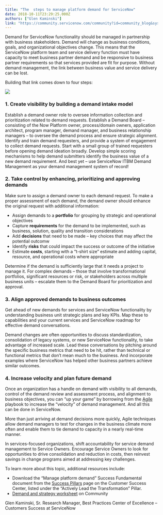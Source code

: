 ```yaml
---
title: "The  steps to manage platform demand for ServiceNow"
date: 2018-10-11T23:29:25.000Z
authors: ["Glen Kaminski"]
link: "https://community.servicenow.com/community?id=community_blog&sys_id=4911a516dbc5e344200f0b55ca961923"
---
```

<p>Demand for ServiceNow functionality should be managed in partnership with business stakeholders. Demand will change as business conditions, goals, and organizational objectives change. This means that the ServiceNow platform team and service delivery function must have capacity to meet business partner demand and be responsive to business partner requirements so that services provided are fit for purpose. Without demand management, the link between business value and service delivery can be lost.</p>
<p>Building that link comes down to four steps:</p>
<p><img style="max-width: 100%; max-height: 480px;" src="c7df959edb85e344200f0b55ca9619e4.iix" /></p>
<h3>1. Create visibility by <strong>building a demand intake model</strong></h3>
<p>Establish a demand owner role to oversee information collection and prioritization related to demand requests. Establish a Demand Board – consisting of the Now Platform owner, process/domain owners, application architect, program manager, demand manager, and business relationship managers – to oversee the demand process and ensure strategic alignment. Identify and train demand requesters, and provide a system of engagement to collect demand requests. Start with a small group of trained requesters before opening demand ideation broadly. Develop simple scoring mechanisms to help demand submitters identify the business value of a new demand requirement. And best yet – use ServiceNow ITBM Demand Management as your demand management system of record!</p>
<h3>2. Take control by enhancing, prioritizing and approving demands</h3>
<p>Make sure to assign a demand owner to each demand request. To make a proper assessment of each demand, the demand owner should enhance the original request with additional information:</p>
<ul><li>Assign demands to a <strong>portfolio</strong> for grouping by strategic and operational objectives</li><li>Capture <strong>requirements</strong> for the demand to be implemented, such as business, solution, quality and transition considerations</li><li>Add <strong>decisions</strong> that need to be made – key choices that may affect the potential outcomw</li><li>Identify <strong>risks</strong> that could impact the success or outcome of the initiative</li><li>Estimate <strong>costs</strong>, starting with a “t-shirt size” estimate and adding capital, resource, and operational costs where appropriate</li></ul>
<p>Determine if the demand is sufficiently large that it needs a project to manage it. For complex demands – those that involve transformational portfolios, significant resources or risk, or stakeholders across multiple business units – escalate them to the Demand Board for prioritization and approval.</p>
<h3>3. Align approved demands to business outcomes</h3>
<p>Get ahead of new demands for services and ServiceNow functionality by understanding business unit strategic plans and key KPIs. Map these to capabilities and your current services and ServiceNow roadmap for effective demand conversations.</p>
<p>Demand changes are often opportunities to discuss standardization, consolidation of legacy systems, or new ServiceNow functionality, to take advantage of increased scale. Lead these conversations by pitching around the specific business metrics that need to be hit, rather than technical or functional metrics that don’t mean much to the business. And incorporate examples where ServiceNow has helped other business partners achieve similar outcomes.</p>
<h3>4. Increase velocity and plan future demand</h3>
<p>Once an organization has a handle on demand with visibility to all demands, control of the demand review and assessment process, and alignment to business objectives, you can “up your game” by borrowing from the <a href="https://www.agilealliance.org/agile101/" rel="nofollow">Agile</a> playbook to increase the “velocity” of demand management. And all this can be done in ServiceNow.</p>
<p>More than just arriving at demand decisions more quickly, Agile techniques allow demand managers to test for changes in the business climate more often and enable them to tie demand to capacity in a nearly real-time manner.</p>
<p>In services-focused organizations, shift accountability for service demand management to Service Owners. Encourage Service Owners to look for opportunities to drive consolidation and reduction in costs, then reinvest savings in change programs aimed at addressing key challenges.</p>
<p>To learn more about this topic, additional resources include:</p>
<ul><li>Download the “Manage platform demand” Success Fundamental document from the <a href="https://www.servicenow.com/success/pillars.html" rel="nofollow">Success Pillars</a> page on the Customer Success Center, listed under the “Actively Lead the Transformation” Pillar.</li><li><a href="community?id&#61;community_article&amp;sys_id&#61;a74059e7db99df40fac7f4621f96193a" rel="nofollow">Demand and strategy worksheet</a> on Community</li></ul>
<p>Glen Kaminski, Sr. Research Manager, Best Practices Center of Excellence – Customers Success at ServiceNow</p>